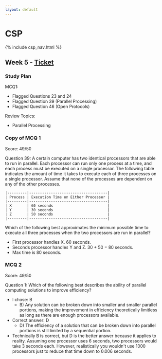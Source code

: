 ```yaml
---
layout: default
---
```


# CSP

{% include csp_nav.html %}

## Week 5 - [Ticket](https://github.com/Archkitten/CS-AP-2/issues/17)

### Study Plan

MCQ1:
* Flagged Questions 23 and 24
* Flagged Question 39 (Parallel Processing)
* Flagged Question 46 (Open Protocols)

Review Topics:
* Parallel Processing

### Copy of MCQ 1

Score: 49/50

Question 39: A certain computer has two identical processors that are able to run in parallel. Each processor can run only one process at a time, and each process must be executed on a single processor. The following table indicates the amount of time it takes to execute each of three processes on a single processor. Assume that none of the processes are dependent on any of the other processes.

```
|---------|------------------------------------|
| Process | Execution Time on Either Processor |
|---------|------------------------------------|
| X       | 60 seconds                         |
| Y       | 30 seconds                         |
| Z       | 50 seconds                         |
|---------|------------------------------------|
```

Which of the following best approximates the minimum possible time to execute all three processes when the two processors are run in parallel?

* First processor handles X. 60 seconds.
* Seconds processor handles Y and Z. 30 + 50 = 80 seconds.
* Max time is 80 seconds.

### MCQ 2

Score: 49/50

Question 1: Which of the following best describes the ability of parallel computing solutions to improve efficiency?
* I chose: B
  * B) Any solution can be broken down into smaller and smaller parallel portions, making the improvement in efficiency theoretically limitless as long as there are enough processors available.
* Correct answer: D
  * D) The efficiency of a solution that can be broken down into parallel portions is still limited by a sequential portion.
* Technically B is correct, but D is the better answer because it applies to reality. Assuming one processor uses 6 seconds, two processors would take 3 seconds each. However, realistically you wouldn't use 1000 processors just to reduce that time down to 0.006 seconds.
